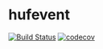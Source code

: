 hufevent
========

[![Build Status](https://travis-ci.com/samuelcolvin/hufevent.svg?branch=master)](https://travis-ci.com/samuelcolvin/hufevent)
[![codecov](https://codecov.io/gh/samuelcolvin/hufevent/branch/master/graph/badge.svg)](https://codecov.io/gh/samuelcolvin/hufevent)

